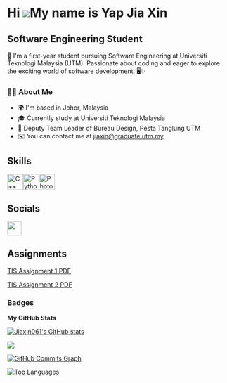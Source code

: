 Hi ![](https://user-images.githubusercontent.com/18350557/176309783-0785949b-9127-417c-8b55-ab5a4333674e.gif)My name is Yap Jia Xin
===================================================================================================================================

Software Engineering Student
----------------------------

👋 I'm a first-year student pursuing Software Engineering at Universiti Teknologi Malaysia (UTM). Passionate about coding and eager to explore the exciting world of software development. 🖥️✨



### 👩‍💻 About Me

* 🌍 I'm based in Johor, Malaysia
* 🎓  Currently study at Universiti Teknologi Malaysia
* 💼  Deputy Team Leader of Bureau Design, Pesta Tanglung UTM
* ✉️ You can contact me at [jiaxin@graduate.utm.my](mailto:jiaxin@graduate.utm.my)


## Skills


<p align="left">
<a href="https://docs.microsoft.com/en-us/cpp/?view=msvc-170" target="_blank" rel="noreferrer"><img src="https://raw.githubusercontent.com/danielcranney/readme-generator/main/public/icons/skills/cplusplus-colored.svg" width="36" height="36" alt="C++" /></a><a href="https://www.python.org/" target="_blank" rel="noreferrer"><img src="https://raw.githubusercontent.com/danielcranney/readme-generator/main/public/icons/skills/python-colored.svg" width="36" height="36" alt="Python" /></a><a href="https://www.adobe.com/uk/products/photoshop.html" target="_blank" rel="noreferrer"><img src="https://raw.githubusercontent.com/danielcranney/readme-generator/main/public/icons/skills/photoshop-colored.svg" width="36" height="36" alt="Photoshop" /></a>
</p>


## Socials

<p align="left"> <a href="https://www.github.com/Jiaxin061" target="_blank" rel="noreferrer"> <picture> <source media="(prefers-color-scheme: dark)" srcset="https://raw.githubusercontent.com/danielcranney/readme-generator/main/public/icons/socials/github-dark.svg" /> <source media="(prefers-color-scheme: light)" srcset="https://raw.githubusercontent.com/danielcranney/readme-generator/main/public/icons/socials/github.svg" /> <img src="https://raw.githubusercontent.com/danielcranney/readme-generator/main/public/icons/socials/github.svg" width="32" height="32" /> </picture> </a></p>


## Assignments

[TIS Assignment 1 PDF](https://docs.google.com/viewer?url=https://github.com/Jiaxin061/Jiaxin061/raw/main/TIS_Assignment_1.pdf)

[TIS Assignment 2 PDF](https://docs.google.com/viewer?url=https://github.com/Jiaxin061/Jiaxin061/raw/main/TIS_assignment_2.pdf)




### Badges

<b>My GitHub Stats</b>

<a href="http://www.github.com/Jiaxin061"><img src="https://github-readme-stats.vercel.app/api?username=Jiaxin061&show_icons=true&hide=&count_private=true&title_color=0891b2&text_color=ffffff&icon_color=0891b2&bg_color=1c1917&hide_border=true&show_icons=true" alt="Jiaxin061's GitHub stats" /></a>

<a href="http://www.github.com/Jiaxin061"><img src="https://github-readme-streak-stats.herokuapp.com/?user=Jiaxin061&stroke=ffffff&background=1c1917&ring=0891b2&fire=0891b2&currStreakNum=ffffff&currStreakLabel=0891b2&sideNums=ffffff&sideLabels=ffffff&dates=ffffff&hide_border=true" /></a>

<a href="http://www.github.com/Jiaxin061"><img src="https://github-readme-activity-graph.cyclic.app/graph?username=Jiaxin061&bg_color=1c1917&color=ffffff&line=0891b2&point=ffffff&area_color=1c1917&area=true&hide_border=true&custom_title=GitHub%20Commits%20Graph" alt="GitHub Commits Graph" /></a>

<a href="https://github.com/Jiaxin061" align="left"><img src="https://github-readme-stats.vercel.app/api/top-langs/?username=Jiaxin061&langs_count=10&title_color=0891b2&text_color=ffffff&icon_color=0891b2&bg_color=1c1917&hide_border=true&locale=en&custom_title=Top%20%Languages" alt="Top Languages" /></a>
